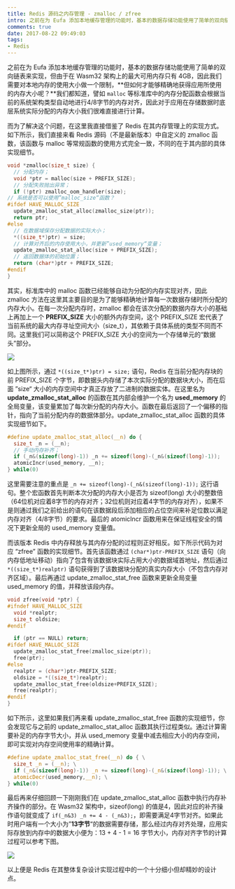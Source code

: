 ```yaml
---
title: Redis 源码之内存管理 - zmalloc / zfree
intro: 之前在为 Eufa 添加本地缓存管理的功能时，基本的数据存储功能使用了简单的双向链表来实现，但由于在 Wasm32 架构上的最大可用内存只有 4GB，因此我们需要对本地内存的使用大小做一个限制，但如何才能够精确地获得应用所使用的内存大小呢？我们都知道，譬如 malloc 等标准库中的内存分配函数会根据当前的系统架构类型自动地进行4/8字节的内存对齐，因此对于应用在存储数据时底层系统实际分配的内存大小我们很难直接进行计算。
comments: true
date: 2017-08-22 09:49:03
tags:
- Redis
---
```


之前在为 Eufa 添加本地缓存管理的功能时，基本的数据存储功能使用了简单的双向链表来实现，但由于在 Wasm32 架构上的最大可用内存只有 4GB，因此我们需要对本地内存的使用大小做一个限制，**但如何才能够精确地获得应用所使用的内存大小呢？**我们都知道，譬如 `malloc` 等标准库中的内存分配函数会根据当前的系统架构类型自动地进行4/8字节的内存对齐，因此对于应用在存储数据时底层系统实际分配的内存大小我们很难直接进行计算。

而为了解决这个问题，在这里我直接借鉴了 Redis 在其内存管理上的实现方式。如下所示，我们直接来看 Redis 源码（不是最新版本）中自定义的 zmalloc 函数，该函数与 malloc 等常规函数的使用方式完全一致，不同的在于其内部的具体实现细节。


```c
void *zmalloc(size_t size) {
  // 分配内存；
  void *ptr = malloc(size + PREFIX_SIZE);
  // 分配失败抛出异常；
  if (!ptr) zmalloc_oom_handler(size);
// 系统是否可以使用”malloc_size“函数？
#ifdef HAVE_MALLOC_SIZE
  update_zmalloc_stat_alloc(zmalloc_size(ptr));
  return ptr;
#else
  // 在数据域保存分配数据的实际大小；
  *((size_t*)ptr) = size;
  // 计算对齐后的内存使用大小，并更新”used_memory“变量；
  update_zmalloc_stat_alloc(size + PREFIX_SIZE);
  // 返回数据体的初始位置；
  return (char*)ptr + PREFIX_SIZE;
#endif
}
```

其实，标准库中的 malloc 函数已经能够自动为分配的内存实现对齐，因此 zmalloc 方法在这里其主要目的是为了能够精确地计算每一次数据存储时所分配的内存大小。在每一次分配内存时，zmalloc 都会在该次分配的数据内存大小的基础上再加上一个 **PREFIX_SIZE** 大小的额外内存空间，这个 PREFIX_SIZE 宏代表了当前系统的最大内存寻址空间大小（size_t），其依赖于具体系统的类型不同而不同。这里我们可以简称这个 PREFIX_SIZE 大小的空间为一个存储单元的“数据头”部分。

![](1.jpg)


如上图所示，通过 `*((size_t*)ptr) = size;` 语句，Redis 在当前分配内存块的前 PREFIX_SIZE 个字节，即数据头内存储了本次实际分配的数据块大小，而在后面 ”size“ 大小的内存空间中才真正存放了二进制的数据实体。在这里名为 **update_zmalloc_stat_alloc** 的函数在其内部会维护一个名为 **used_memory** 的全局变量，该变量累加了每次新分配的内存大小。函数在最后返回了一个偏移的指针，指向了当前分配内存的数据体部分。update_zmalloc_stat_alloc 函数的具体实现细节如下。

```c
#define update_zmalloc_stat_alloc(__n) do { 
  size_t _n = (__n); 
  // 手动内存补齐；
  if (_n&(sizeof(long)-1)) _n += sizeof(long)-(_n&(sizeof(long)-1)); 
  atomicIncr(used_memory, __n); 
} while(0)
```

这里需要注意的重点是 `_n += sizeof(long)-(_n&(sizeof(long)-1));` 这行语句。整个宏函数首先判断本次分配的内存大小是否为 sizeof(long) 大小的整数倍（64位机对应着8字节的内存对齐；32位机则对应着4字节的内存对齐），如果不是则通过我们之前给出的语句在该数据段后添加相应的占位空间来补足位数以满足内存对齐（4/8字节）的要求。最后的 atomicIncr 函数用来在保证线程安全的情况下更新全局的 used_memory 变量值。

而该版本 Redis 中内存释放与其内存分配的过程则正好相反。如下所示代码为对应 “zfree” 函数的实现细节。首先该函数通过 `(char*)ptr-PREFIX_SIZE` 语句（向内存低地址移动）指向了包含有该数据块实际占用大小的数据域首地址，然后通过 `*((size_t*)realptr)` 语句获得到了该数据块分配的真实内存大小（不包含内存对齐区域）。最后再通过 update_zmalloc_stat_free 函数来更新全局变量 used_memory 的值，并释放该段内存。

```c
void zfree(void *ptr) {
#ifndef HAVE_MALLOC_SIZE
  void *realptr;
  size_t oldsize;
#endif

  if (ptr == NULL) return;
#ifdef HAVE_MALLOC_SIZE
  update_zmalloc_stat_free(zmalloc_size(ptr));
  free(ptr);
#else
  realptr = (char*)ptr-PREFIX_SIZE;
  oldsize = *((size_t*)realptr);
  update_zmalloc_stat_free(oldsize+PREFIX_SIZE);
  free(realptr);
#endif
}
```

如下所示，这里如果我们再来看 update_zmalloc_stat_free 函数的实现细节，你会发现它与之前的 update_zmalloc_stat_alloc 函数其执行过程类似。通过计算需要补足的内存字节大小，并从 used_memory 变量中减去相应大小的内存空间，即可实现对内存空间使用率的精确计算。

```c
#define update_zmalloc_stat_free(__n) do { \
  size_t _n = (__n); \
  if (_n&(sizeof(long)-1)) _n += sizeof(long)-(_n&(sizeof(long)-1)); \
  atomicDecr(used_memory,__n); \
} while(0) 
```

最后再来仔细回顾一下刚刚我们在 update_zmalloc_stat_alloc 函数中执行内存补齐操作的部分。在 Wasm32 架构中，sizeof(long) 的值是4，因此对应的补齐操作语句就变成了 `if(_n&3) _n += 4 - (_n&3);`，即需要满足4字节对齐。如果此时用户端有一个大小为”**13字节**“的数据需要存储，那么经过内存对齐处理，应用实际存放到内存中的数据大小便为：13 + 4 - 1 = 16 字节大小，内存对齐字节的计算过程可以参考下图。

![](2.jpg)


以上便是 Redis 在其整体复杂设计实现过程中的一个十分细小但却精妙的设计点。

